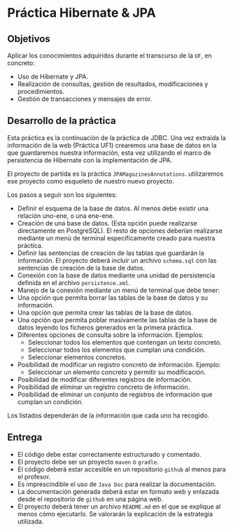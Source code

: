 # Práctica Hibernate & JPA
## Objetivos
Aplicar los conocimientos adquiridos durante el transcurso de la `UF`, en concreto:
* Uso de Hibernate y JPA.
* Realización de consultas, gestión de resultados, modificaciones y procedimientos.
* Gestión de transacciones y mensajes de error.

## Desarrollo de la práctica
Esta práctica es la continuación de la práctica de JDBC. Una vez extraída la información de la web (Práctica UF1) crearemos una base de datos en la que guardaremos nuestra información, esta vez utilizando el marco de persistencia de Hibernate con la implementación de JPA.

El proyecto de partida es la práctica `JPAMagazinesAnnotations`. utilizaremos ese proyecto como esqueleto de nuestro nuevo proyecto.

Los pasos a seguir son los siguientes:

* Definir el esquema de la base de datos. Al menos debe existir una relación uno-ene, o una ene-ene.
* Creación de una base de datos. (Esta opción puede realizarse directamente en PostgreSQL). El resto de opciones deberían realizarse mediante un menú de terminal específicamente creado para nuestra práctica.
* Definir las sentencias de creación de las tablas que guardarán la información. El proyecto deberá incluir un archivo `schema.sql` con las sentencias de creación de la base de datos.
* Conexión con la base de datos mediante una unidad de persistencia definida en el archivo `persistence.xml`.
* Manejo de la conexión mediante un menú de terminal que debe tener:
 * Una opción que permita borrar las tablas de la base de datos y su información.
 * Una opción que permita crear las tablas de la base de datos.
 * Una opción que permita poblar masivamente las tablas de la base de datos leyendo los ficheros generados en la primera práctica.
 * Diferentes opciones de consulta sobre la información. Ejemplos:
   - Seleccionar todos los elementos que contengan un texto concreto.
   - Seleccionar todos los elementos que cumplan una condición.
   - Seleccionar elementos concretos.
 * Posibilidad de modificar un registro concreto de información. Ejemplo:
   - Seleccionar un elemento concreto y permitir su modificación.
 * Posibilidad de modificar diferentes registros de información.
 * Posibilidad de eliminar un registro concreto de información.
 * Posibilidad de eliminar un conjunto de registros de información que cumplan un condición.

Los listados dependerán de la información que cada uno ha recogido.

## Entrega
* El código debe estar correctamente estructurado y comentado.
* El proyecto debe ser un proyecto `maven` o `gradle`.
* El código deberá estar accesible en un repositorio `github` al menos para el profesor.
* Es imprescindible el uso de `Java Doc` para realizar la documentación.
* La documentación generada deberá estar en formato web y enlazada desde el repositorio de `github` en una página web.
* El proyecto deberá tener un archivo `README.md` en el que se explique al menos cómo ejecutarlo. Se valorarán la explicación de la estrategia utilizada.
